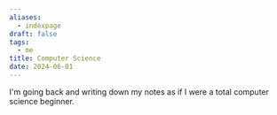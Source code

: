 ```yaml
---
aliases:
  - indexpage
draft: false
tags:
  - me
title: Computer Science
date: 2024-06-01
---
```


I'm going back and writing down my notes as if I were a total computer science beginner.